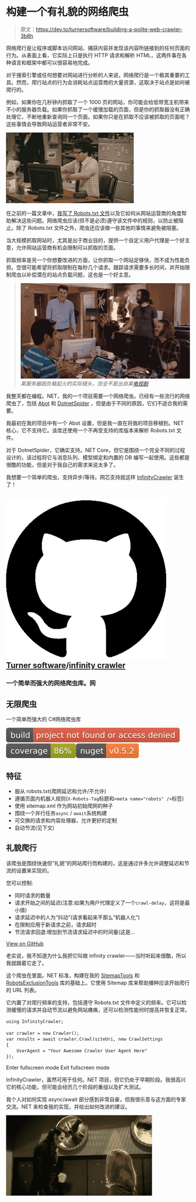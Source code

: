 # 构建一个有礼貌的网络爬虫

> 原文：<https://dev.to/turnersoftware/building-a-polite-web-crawler-3b8h>

网络爬行是让程序或脚本访问网站、捕获内容并发现该内容所链接到的任何页面的行为。从表面上看，它实际上只是执行 HTTP 请求和解析 HTML，这两件事在各种语言和框架中都可以很容易地完成。

对于搜索引擎或任何想要对网站进行分析的人来说，网络爬行是一个极其重要的工具。然而，爬行站点的行为会消耗站点运营商的大量资源，这取决于站点是如何被爬行的。

例如，如果你在几秒钟内抓取了一个 1000 页的网站，你可能会给低带宽主机带来不小的服务器负载。如果你抓取了一个缓慢加载的页面，但是你的抓取器没有正确处理它，不断地重新查询同一个页面。如果你只是在抓取不应该被抓取的页面呢？这些事情会导致网站运营者非常不安。

[![](img/bd445978e28b512d4e840d8d1eeea050.png)](https://i.giphy.com/media/kkpcRessCvNyo/giphy.gif)

在之前的一篇文章中，[我写了 Robots.txt 文件](https://dev.to/turnersoftware/no-robots-allowed-4mnl)以及它如何从网站运营商的角度帮助解决这些问题。网络爬虫应该(但不是必须)遵守该文件中的规则，以防止被阻止。除了 Robots.txt 文件之外，爬虫还应该做一些其他的事情来避免被阻塞。

当大规模抓取网站时，尤其是出于商业目的，提供一个自定义用户代理是一个好主意，允许网站运营商有机会限制可以抓取的页面。

抓取频率是另一个你想要改进的方面，让你抓取一个网站足够快，而不成为性能负担。您很可能希望将抓取限制在每秒几个请求。跟踪请求需要多长时间，并开始限制爬虫以补偿潜在的站点负载问题，这也是一个好主意。

> [![](img/3417f2c67ff9f6720c2e0fdda414b74d.png)](https://i.giphy.com/media/wnAsnQtnzqHU4/giphy.gif) 
> *某服务器因负载起火的实际镜头，完全不是出自某[电视剧](https://en.wikipedia.org/wiki/Silicon_Valley_(TV_series))*

我整天都在编程。NET，我的一个项目需要一个网络爬虫。已经有一些流行的网络爬虫了，包括 [Abot](https://github.com/sjdirect/abot/) 和 [DotnetSpider](https://github.com/dotnetcore/DotnetSpider) ，但是由于不同的原因，它们不适合我的需要。

我最初在我的项目中有一个 Abot 设置，但是我一直在将我的项目移植到。NET 核心，它不支持它。该库还使用一个不再受支持的库版本来解析 Robots.txt 文件。

对于 DotnetSpider，它确实支持。NET Core，但它是围绕一个完全不同的过程设计的，该过程将它与消息队列、模型绑定和内置的 DB 编写一起使用。这些都是很酷的功能，但是对于我自己的需求来说太多了。

我想要一个简单的爬虫，支持异步/等待。网芯支持就这样 [InfinityCrawler](https://github.com/TurnerSoftware/InfinityCrawler) 诞生了！

## ![GitHub logo](img/292a238c61c5611a7f4d07a21d9e8e0a.png)[Turner software](https://github.com/TurnerSoftware)/[infinity crawler](https://github.com/TurnerSoftware/InfinityCrawler)

### 一个简单而强大的网络爬虫库。网

<article class="markdown-body entry-content container-lg" itemprop="text">

# 无限爬虫

一个简单而强大的 C#网络爬虫库

[![AppVeyor](img/51f52c8bba387ed0ef7c7251eec8da24.png)](https://ci.appveyor.com/project/Turnerj/infinitycrawler)[![Codecov](img/33ee140959cbc3da442f65e8832c8684.png)](https://codecov.io/gh/TurnerSoftware/infinitycrawler)[![NuGet](img/88ba6dfccd59704e1d93d8571c68af81.png)](https://www.nuget.org/packages/InfinityCrawler)

## 特征

*   服从 robots.txt(爬网延迟和允许/不允许)
*   遵循页面内机器人规则(`X-Robots-Tag`标题和`<meta name="robots" />`标签)
*   使用 sitemap.xml 作为网站初始爬网的种子
*   围绕一个并行任务`async` / `await`系统构建
*   可交换的请求和内容处理器，允许更好的定制
*   自动节流(见下文)

## 礼貌爬行

该爬虫是围绕快速但“礼貌”的网站爬行而构建的，这是通过许多允许调整延迟和节流的设置来实现的。

您可以控制:

*   同时请求的数量
*   请求开始之间的延迟(注意:如果为用户代理定义了一个`crawl-delay`，这将是最小值)
*   请求延迟中的人为“抖动”(请求看起来不那么“机器人化”)
*   在限制应用于新请求之前，请求超时
*   节流请求回退:增加到节流请求延迟中的时间量(这是…

</article>

[View on GitHub](https://github.com/TurnerSoftware/InfinityCrawler)

老实说，我不知道为什么我把它叫做 infinity crawler——当时听起来很酷，所以我就跟着它走了。

这个爬虫在里面。NET 标准，构建在我的 [SitemapTools](https://github.com/TurnerSoftware/SitemapTools) 和 [RobotsExclusionTools](https://github.com/TurnerSoftware/RobotsExclusionTools) 库的基础上。它使用 Sitemap 库来帮助播种应该开始爬行的 URL 列表。

它内置了对爬行频率的支持，包括遵守 Robots.txt 文件中定义的频率。它可以检测缓慢的请求并自动节流以避免网站瘫痪，还可以检测性能何时提高并恢复正常。

```
using InfinityCrawler;

var crawler = new Crawler();
var results = await crawler.Crawl(siteUri, new CrawlSettings
{
    UserAgent = "Your Awesome Crawler User Agent Here"
}); 
```

Enter fullscreen mode Exit fullscreen mode

InfinityCrawler，虽然可用于任何。NET 项目，但它仍处于早期阶段。我很高兴它的核心功能，但可能会经历几个阶段的重组以及扩大测试。

我个人对如何实现 async/await 部分感到非常自豪，但我很乐意与这方面的专家交流。NET 来检查我的实现，并给出如何改进的建议。

[![](img/d16ce5733e72d745899742982f5e49f0.png)](https://i.giphy.com/media/VJrEwNieUbo52/giphy.gif)